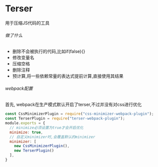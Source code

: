 # Terser
用于压缩JS代码的工具

###### 做了什么
 - 删除不会被执行的代码,比如if(false){}
 - 修改变量名
 - 压缩空格
 - 删除注释
 - 预计算,将一些依赖常量的表达式提前计算,直接使用其结果


###### webpack配置
首先, webpack在生产模式默认开启了terser,不过并没有对css进行优化

```js
const CssMinimizerPlugin = require("css-minimizer-webpack-plugin");
const TerserPlugin = require("terser-webpack-plugin");
module.exports = {
  // minimize必须设置为true才会开启优化
  minimize: true,
  // 自定义minimizer时,会覆盖默认的minimizer
  minimizer: [
    new CssMinimizerPlugin(),
    new TerserPlugin()
  ],
}
```
